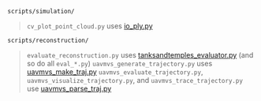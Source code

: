 `scripts/simulation/`
> `cv_plot_point_cloud.py` uses [io_ply.py](io_ply.py)

`scripts/reconstruction/`
> `evaluate_reconstruction.py` uses [tanksandtemples_evaluator.py](tanksandtemples_evaluator.py) (and so do all `eval_*.py`)
> `uavmvs_generate_trajectory.py` uses [uavmvs_make_traj.py](uavmvs_make_traj.py)
> `uavmvs_evaluate_trajectory.py`, `uavmvs_visualize_trajectory.py`, and `uavmvs_trace_trajectory.py` use [uavmvs_parse_traj.py](uavmvs_parse_traj.py)
